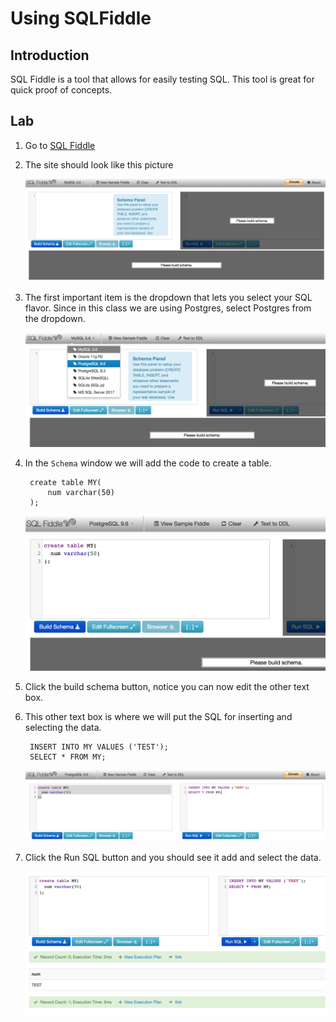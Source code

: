 # Using SQLFiddle

## Introduction

SQL Fiddle is a tool that allows for easily testing SQL. This tool is great for quick proof of concepts. 

## Lab

1. Go to [SQL Fiddle](http://sqlfiddle.com/)
1. The site should look like this picture

    ![SQl Fiddle](./resources/sql_fiddle_1.png)

1. The first important item is the dropdown that lets you select your SQL flavor. Since in this class we are using Postgres, select Postgres from the dropdown. 

    ![SQl Fiddle](./resources/sql_fiddle_2.png)

1. In the `Schema` window we will add the code to create a table.

        create table MY(
            num varchar(50)  
        );

    ![SQl Fiddle](./resources/sql_fiddle_3.png)

1. Click the build schema button, notice you can now edit the other text box.
1. This other text box is where we will put the SQL for inserting and selecting the data.

        INSERT INTO MY VALUES ('TEST');
        SELECT * FROM MY;

    ![SQl Fiddle](./resources/sql_fiddle_4.png)

1. Click the Run SQL button and you should see it add and select the data.

    ![SQl Fiddle](./resources/sql_fiddle_5.png)



